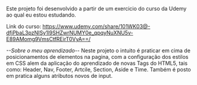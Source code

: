 Este projeto foi desenvolvido a partir de um exercicio do curso da Udemy ao qual eu estou estudando.

Link do curso: https://www.udemy.com/share/101WK03@-dfjPbaL3pzNISy1l9SHZwrNUMY0e_qpqyNuXNU5v-E89AMomg9VmsCtfREirT0VyA==/

*--Sobre o meu aprendizado--*
Neste projeto o intuito é praticar em cima de posicionamentos de elementos na pagina, com a configuração dos estilos em CSS alem da aplicação do aprendizado de novas Tags do HTML5, tais como: Header, Nav, Footer, Artcile, Section, Aside e Time.
Também é posto em pratica alguns atributos novos de input.
